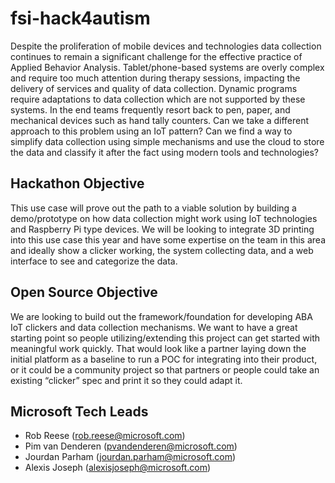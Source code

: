 # fsi-hack4autism

Despite the proliferation of mobile devices and technologies data collection continues to remain a significant challenge for the effective practice of Applied Behavior Analysis. Tablet/phone-based systems are overly complex and require too much attention during therapy sessions, impacting the delivery of services and quality of data collection. Dynamic programs require adaptations to data collection which are not supported by these systems. In the end teams frequently resort back to pen, paper, and mechanical devices such as hand tally counters. Can we take a different approach to this problem using an IoT pattern? Can we find a way to simplify data collection using simple mechanisms and use the cloud to store the data and classify it after the fact using modern tools and technologies?

## Hackathon Objective

This use case will prove out the path to a viable solution by building a demo/prototype on how data collection might work using IoT technologies and Raspberry Pi type devices. We will be looking to integrate 3D printing into this use case this year and have some expertise on the team in this area and ideally show a clicker working, the system collecting data, and a web interface to see and categorize the data.

## Open Source Objective

We are looking to build out the framework/foundation for developing ABA IoT clickers and data collection mechanisms. We want to have a great starting point so people utilizing/extending this project can get started with meaningful work quickly. That would look like a partner laying down the initial platform as a baseline to run a POC for integrating into their product, or it could be a community project so that partners or people could take an existing “clicker” spec and print it so they could adapt it.

## Microsoft Tech Leads

* Rob Reese (rob.reese@microsoft.com)
* Pim van Denderen (pvandenderen@microsoft.com)
* Jourdan Parham (jourdan.parham@microsoft.com) 
* Alexis Joseph (alexisjoseph@microsoft.com)
